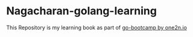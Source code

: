 # Nagacharan-golang-learning

This Repository is my learning book as part of [go-bootcamp by one2n.io](https://one2n.io/go-bootcamp)
